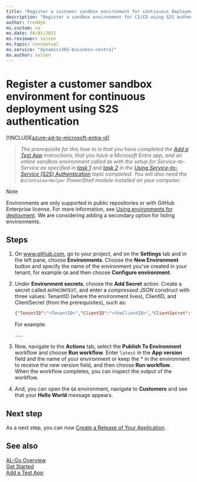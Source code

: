 ```yaml
---
title: "Register a customer sandbox environment for continuous deployment using service-to-service authentication"
description: "Register a sandbox environment for CI/CD using S2S authentication for Business Central."
author: freddyk
ms.custom: na
ms.date: 04/01/2021
ms.reviewer: solsen
ms.topic: conceptual
ms.service: "dynamics365-business-central"
ms.author: solsen
---
```


# Register a customer sandbox environment for continuous deployment using S2S authentication

[!INCLUDE[azure-ad-to-microsoft-entra-id](~/../shared-content/shared/azure-ad-to-microsoft-entra-id.md)]

> *The prerequisite for this how to is that you have completed the [Add a Test App](algo-add-test-app.md) instructions, that you have a Microsoft Entra app, and an online sandbox environment called `QA` with the setup for Service-to-Service as specified in [task 1](../administration/automation-apis-using-s2s-authentication.md#task-1-register-an-azure-ad-application-for-authentication-to-business-central) and [task 2](../administration/automation-apis-using-s2s-authentication.md#task-2-set-up-the-azure-ad-application-in-) in the [Using Service-to-Service (S2S) Authentication](../administration/automation-apis-using-s2s-authentication.md) topic completed. You will also need the `BcContainerHelper` PowerShell module installed on your computer.*

> [!NOTE]  
> Environments are only supported in public repositories or with GitHub Enterprise license. For more information, see [Using environments for deployment](https://docs.github.com/en/actions/deployment/targeting-different-environments/using-environments-for-deployment). We are considering adding a secondary option for listing environments.

## Steps

1. On www.github.com, go to your project, and on the **Settings** tab and in the left pane, choose **Environments**. Choose the **New Environment** button and specify the name of the environment you've created in your tenant, for example `QA` and then choose **Configure environment**.
1. Under **Environment secrets**, choose the **Add Secret** action. Create a secret called `AUTHCONTEXT`, and enter a *compressed JSON* construct with three values: TenantID (where the environment lives), ClientID, and ClientSecret (from the prerequisites), such as:  

    ```json
    {"TenantID":"<TenantID>","ClientID":"<theClientID>","ClientSecret":"<theClientSecret>"}
    ```  
    For example:
    ```json
    ...
    ```

1. Now, navigate to the **Actions** tab, select the **Publish To Environment** workflow and choose **Run workflow**. Enter `latest` in the **App version** field and the name of your environment or keep the * in the environment to receive the new version field, and then choose **Run workflow**.  
When the workflow completes, you can inspect the output of the workflow.
1. And, you can open the `QA` environment, navigate to **Customers** and see that your **Hello World** message appears.

## Next step

As a next step, you can now [Create a Release of Your Application](algo-create-release-app.md). 

## See also

[AL-Go Overview](algo-overview.md)  
[Get Started](algo-get-started.md)  
[Add a Test App](algo-add-test-app.md)  
